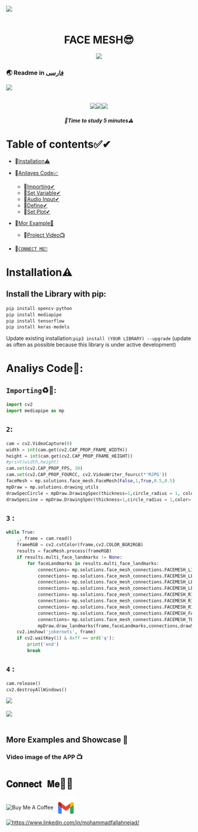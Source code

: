 <img src="https://user-images.githubusercontent.com/73097560/115834477-dbab4500-a447-11eb-908a-139a6edaec5c.gif"><br><br>
<h1 align="center">FACE MESH😎</h1>

<p align="center">
<img src="https://github.com/jokernets/facemesh/blob/main/images.jpeg">
</p>


### 🌏 Readme in [فارسی](https://github.com/jokernets/facemesh/blob/main/Fa.md)


<img src="https://user-images.githubusercontent.com/73097560/115834477-dbab4500-a447-11eb-908a-139a6edaec5c.gif"><br><br>
<p align="center">
<img src="https://img.shields.io/badge/language-python-blue?style"/><img src="https://img.shields.io/github/stars/jokernets/audiotoplot"/><img src="https://img.shields.io/github/forks/jokernets/audiotoplot"/>
</p>

   


<h5 align="center">🛑Time to study 5 minutes⚠</h5>

Table of contents✅✔
=================

<!--ts-->
   * 🔸[Installation⚠](#installation)

   * 🔸[Anilayes Code📈](#analiys-code-)
     * 💫[Importing✔](#importing)
     * 💫[Set Variable✔](#set-variable)
     * 💫[Audio Input✔](#audio-input)
     * 💫[Define✔](#define)
     * 💫[Set Plot✔](#set-plot)
  
   * 🔸[Mor Example💯](#more-examples-and-showcase-)
     * 🥇[Project Video📺](#video-image-of-the-app-)
    
   * 🎁[`CONNECT ME🎃`](#connect-me)
<!--te-->

# Installation⚠

## Install the Library with pip:

```python
pip install opencv-python
pip install mediapipe
pip install tensorflow
pip install keras-models
```

Update existing installation:`pip3 install (YOUR LIBRARY) --upgrade`
(update as often as possible because this library is under active development)

# Analiys Code🎃:

## `Importing`♻🔰:

```python
import cv2
import mediapipe as mp
```
## `2`:
     
```python
cam = cv2.VideoCapture(0)
width = int(cam.get(cv2.CAP_PROP_FRAME_WIDTH))
height = int(cam.get(cv2.CAP_PROP_FRAME_HEIGHT))
#print(width,height)
cam.set(cv2.CAP_PROP_FPS, 30)
cam.set(cv2.CAP_PROP_FOURCC, cv2.VideoWriter_fourcc(*'MJPG'))
faceMesh = mp.solutions.face_mesh.FaceMesh(False,1,True,0.5,0.5)
mpDraw = mp.solutions.drawing_utils
drawSpecCircle = mpDraw.DrawingSpec(thickness=1,circle_radius = 1, color=(0,255,0))
drawSpecLine = mpDraw.DrawingSpec(thickness=1,circle_radius = 1,color=(255,0,0))
```
## `3` :

```python
while True:
    _, frame = cam.read()
    frameRGB = cv2.cvtColor(frame,cv2.COLOR_BGR2RGB)
    results = faceMesh.process(frameRGB)
    if results.multi_face_landmarks != None:
        for faceLandmarks in results.multi_face_landmarks:
            connections= mp.solutions.face_mesh_connections.FACEMESH_LIPS
            connections= mp.solutions.face_mesh_connections.FACEMESH_LEFT_EYE
            connections= mp.solutions.face_mesh_connections.FACEMESH_LEFT_IRIS
            connections= mp.solutions.face_mesh_connections.FACEMESH_LEFT_EYEBROW
            connections= mp.solutions.face_mesh_connections.FACEMESH_RIGHT_EYE
            connections= mp.solutions.face_mesh_connections.FACEMESH_RIGHT_IRIS
            connections= mp.solutions.face_mesh_connections.FACEMESH_RIGHT_EYEBROW
            connections= mp.solutions.face_mesh_connections.FACEMESH_FACE_OVAL
            connections= mp.solutions.face_mesh_connections.FACEMESH_TESSELATION
            mpDraw.draw_landmarks(frame,faceLandmarks,connections,drawSpecCircle,drawSpecLine)
    cv2.imshow('jokernets', frame)
    if cv2.waitKey(1) & 0xff == ord('q'):
        print('end')
        break
```
## `4` :  
```python
cam.release()
cv2.destroyAllWindows()
```
<img src="https://user-images.githubusercontent.com/73097560/115834477-dbab4500-a447-11eb-908a-139a6edaec5c.gif"><br><br><img src="https://user-images.githubusercontent.com/73097560/115834477-dbab4500-a447-11eb-908a-139a6edaec5c.gif"><br><br>



## More Examples and Showcase 👑

### Video image of the APP 📺


# `𝐂𝐨𝐧𝐧𝐞𝐜𝐭 𝐌𝐞`🎈🎃

<a herf="https://www.buymeacoffee.com/jokernets"><img src="https://cdn.buymeacoffee.com/buttons/v2/arial-yellow.png" alt="Buy Me A Coffee" width="180px">
<a href="mailto:joker.until33@gmail.com"><img align="center" width="60px" src="https://github.com/edent/SuperTinyIcons/raw/master/images/svg/gmail.svg" style="max-width: 100%;"></a><a href="https://www.linkedin.com/" target="blank"><img align="center" src="https://raw.githubusercontent.com/rahuldkjain/github-profile-readme-generator/master/src/images/icons/Social/linked-in-alt.svg" alt="https://www.linkedin.com/in/mohammadfallahnejad/" height="40" width="60" /></a>
